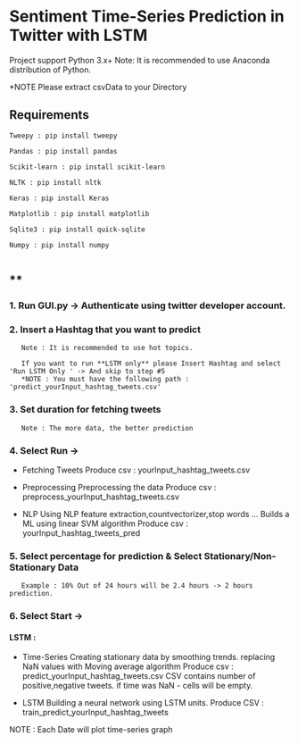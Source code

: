# Sentiment Time-Series Prediction in Twitter with LSTM 

Project support Python 3.x+
Note: It is recommended to use Anaconda distribution of Python.

*NOTE Please extract csvData to your Directory

## Requirements 
```
Tweepy : pip install tweepy
```
```
Pandas : pip install pandas
```
```
Scikit-learn : pip install scikit-learn
```
```
NLTK : pip install nltk
```
```
Keras : pip install Keras
```
```
Matplotlib : pip install matplotlib
```
```
Sqlite3 : pip install quick-sqlite
```
```
Numpy : pip install numpy
```
```
```

## **

### 1. Run GUI.py -> Authenticate using twitter developer account. 


### 2. Insert a Hashtag that you want to predict 
       Note : It is recommended to use hot topics.
       
       If you want to run **LSTM only** please Insert Hashtag and select 'Run LSTM Only ' -> And skip to step #5
       *NOTE : You must have the following path : 'predict_yourInput_hashtag_tweets.csv'
       

### 3. Set duration for fetching tweets 
       Note : The more data, the better prediction


### 4. Select Run -> 

   * Fetching Tweets 
   Produce csv : yourInput_hashtag_tweets.csv
   
   * Preprocessing
   Preprocessing the data
   Produce csv : preprocess_yourInput_hashtag_tweets.csv
   
   * NLP
   Using NLP feature extraction,countvectorizer,stop words ...
   Builds a ML using linear SVM algorithm
   Produce csv : yourInput_hashtag_tweets_pred
   
   
### 5. Select percentage for prediction & Select Stationary/Non-Stationary Data
       Example : 10% Out of 24 hours will be 2.4 hours -> 2 hours prediction.
  
   
### 6. Select Start -> 

   #### LSTM  :
   
   * Time-Series
   Creating stationary data by smoothing trends. replacing NaN values with Moving average algorithm 
   Produce csv : predict_yourInput_hashtag_tweets.csv
   CSV contains number of positive,negative tweets. if time was NaN - cells will be empty.
   
   * LSTM
   Building a neural network using LSTM units.
   Produce CSV : train_predict_yourInput_hashtag_tweets
   
   NOTE :   Each Date will plot time-series graph 
   
   

